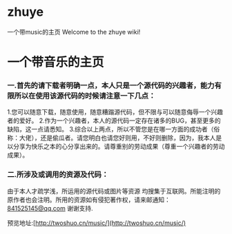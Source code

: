 # zhuye
一个带music的主页
Welcome to the zhuye wiki!


# 一个带音乐的主页 #
### 一.首先的请下载者明确一点，本人只是一个源代码的兴趣者，能力有限所以在使用该源代码的时候请注意一下几点：
1.您可以随意下载，随意使用，随意糟蹋源代码，但不限与可以随意侮辱一个兴趣者的爱好。
2.作为一个兴趣者，本人的源代码一定存在诸多的BUG，甚至更多的缺陷，这一点请悉知。
3.综合以上两点，所以不管您是在哪一方面的成功者（俗称：大佬），还是偷瓜者。请您明白也请您好则用，不好则删除，因为，我本人是以分享为快乐之本的心分享出来的。请尊重别的劳动成果（尊重一个兴趣者的劳动成果）。
### 二.所涉及或调用的资源及代码：
  由于本人才疏学浅，所运用的源代码或图片等资源 均搜集于互联网。所能注明的原作者也会注明。所用的资源如有侵犯著作权，请来邮通知：841525145@qq.com 
  谢谢支持.

  预览地址:[http://twoshuo.cn/music/](http://twoshuo.cn/music/)

